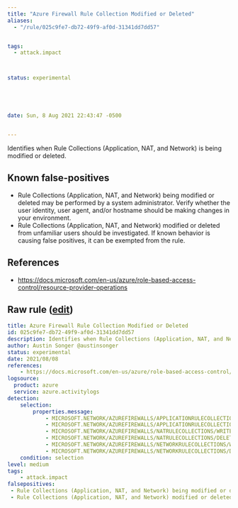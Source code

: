 ```yaml
---
title: "Azure Firewall Rule Collection Modified or Deleted"
aliases:
  - "/rule/025c9fe7-db72-49f9-af0d-31341dd7dd57"


tags:
  - attack.impact



status: experimental





date: Sun, 8 Aug 2021 22:43:47 -0500


---
```


Identifies when Rule Collections (Application, NAT, and Network) is being modified or deleted.

<!--more-->


## Known false-positives

* Rule Collections (Application, NAT, and Network) being modified or deleted may be performed by a system administrator. Verify whether the user identity, user agent, and/or hostname should be making changes in your environment.
* Rule Collections (Application, NAT, and Network) modified or deleted from unfamiliar users should be investigated. If known behavior is causing false positives, it can be exempted from the rule.



## References

* https://docs.microsoft.com/en-us/azure/role-based-access-control/resource-provider-operations


## Raw rule ([edit](https://github.com/SigmaHQ/sigma/edit/master/rules/cloud/azure/azure_firewall_rule_collection_modified_or_deleted.yml))
```yaml
title: Azure Firewall Rule Collection Modified or Deleted
id: 025c9fe7-db72-49f9-af0d-31341dd7dd57
description: Identifies when Rule Collections (Application, NAT, and Network) is being modified or deleted.
author: Austin Songer @austinsonger
status: experimental
date: 2021/08/08
references:
    - https://docs.microsoft.com/en-us/azure/role-based-access-control/resource-provider-operations
logsource:
  product: azure
  service: azure.activitylogs
detection:
    selection:
        properties.message: 
            - MICROSOFT.NETWORK/AZUREFIREWALLS/APPLICATIONRULECOLLECTIONS/WRITE
            - MICROSOFT.NETWORK/AZUREFIREWALLS/APPLICATIONRULECOLLECTIONS/DELETE
            - MICROSOFT.NETWORK/AZUREFIREWALLS/NATRULECOLLECTIONS/WRITE
            - MICROSOFT.NETWORK/AZUREFIREWALLS/NATRULECOLLECTIONS/DELETE
            - MICROSOFT.NETWORK/AZUREFIREWALLS/NETWORKRULECOLLECTIONS/WRITE
            - MICROSOFT.NETWORK/AZUREFIREWALLS/NETWORKRULECOLLECTIONS/DELETE
    condition: selection
level: medium
tags:
    - attack.impact
falsepositives:
 - Rule Collections (Application, NAT, and Network) being modified or deleted may be performed by a system administrator. Verify whether the user identity, user agent, and/or hostname should be making changes in your environment. 
 - Rule Collections (Application, NAT, and Network) modified or deleted from unfamiliar users should be investigated. If known behavior is causing false positives, it can be exempted from the rule.

```
